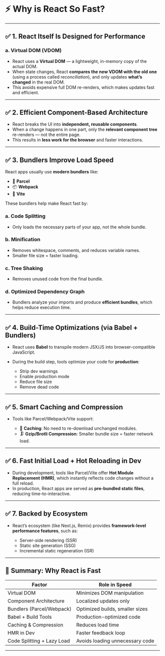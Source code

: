 
# ⚡ Why is React So Fast?

---

## ✅ 1. **React Itself Is Designed for Performance**

### a. **Virtual DOM (VDOM)**

* React uses a **Virtual DOM** — a lightweight, in-memory copy of the actual DOM.
* When state changes, React **compares the new VDOM with the old one** (using a process called *reconciliation*), and only updates **what’s changed** in the real DOM.
* This avoids expensive full DOM re-renders, which makes updates fast and efficient.

---

## ✅ 2. **Efficient Component-Based Architecture**

* React breaks the UI into **independent, reusable components**.
* When a change happens in one part, only the **relevant component tree** re-renders — not the entire page.
* This results in **less work for the browser** and faster interactions.

---

## ✅ 3. **Bundlers Improve Load Speed**

React apps usually use **modern bundlers** like:

* 🔧 **Parcel**
* 📦 **Webpack**
* 🚀 **Vite**

These bundlers help make React fast by:

### a. **Code Splitting**

* Only loads the necessary parts of your app, not the whole bundle.

### b. **Minification**

* Removes whitespace, comments, and reduces variable names.
* Smaller file size = faster loading.

### c. **Tree Shaking**

* Removes unused code from the final bundle.

### d. **Optimized Dependency Graph**

* Bundlers analyze your imports and produce **efficient bundles**, which helps reduce execution time.

---

## ✅ 4. **Build-Time Optimizations (via Babel + Bundlers)**

* React uses **Babel** to transpile modern JSX/JS into browser-compatible JavaScript.
* During the build step, tools optimize your code for **production**:

  * Strip dev warnings
  * Enable production mode
  * Reduce file size
  * Remove dead code

---

## ✅ 5. **Smart Caching and Compression**

* Tools like Parcel/Webpack/Vite support:

  * 🔁 **Caching**: No need to re-download unchanged modules.
  * 🗜 **Gzip/Brotli Compression**: Smaller bundle size = faster network load.

---

## ✅ 6. **Fast Initial Load + Hot Reloading in Dev**

* During development, tools like Parcel/Vite offer **Hot Module Replacement (HMR)**, which instantly reflects code changes without a full reload.
* In production, React apps are served as **pre-bundled static files**, reducing time-to-interactive.

---

## ✅ 7. **Backed by Ecosystem**

* React’s ecosystem (like Next.js, Remix) provides **framework-level performance features**, such as:

  * Server-side rendering (SSR)
  * Static site generation (SSG)
  * Incremental static regeneration (ISR)

---

## 🎯 Summary: Why React is Fast

| Factor                     | Role in Speed                   |
| -------------------------- | ------------------------------- |
| Virtual DOM                | Minimizes DOM manipulation      |
| Component Architecture     | Localized updates only          |
| Bundlers (Parcel/Webpack)  | Optimized builds, smaller sizes |
| Babel + Build Tools        | Production-optimized code       |
| Caching & Compression      | Reduces load time               |
| HMR in Dev                 | Faster feedback loop            |
| Code Splitting + Lazy Load | Avoids loading unnecessary code |

---